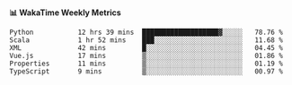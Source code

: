 **:bar_chart: WakaTime Weekly Metrics**

<!--START_SECTION:waka-->

```text
Python           12 hrs 39 mins  ███████████████████▓░░░░░   78.76 %
Scala            1 hr 52 mins    ███░░░░░░░░░░░░░░░░░░░░░░   11.68 %
XML              42 mins         █░░░░░░░░░░░░░░░░░░░░░░░░   04.45 %
Vue.js           17 mins         ▒░░░░░░░░░░░░░░░░░░░░░░░░   01.86 %
Properties       11 mins         ▒░░░░░░░░░░░░░░░░░░░░░░░░   01.19 %
TypeScript       9 mins          ▒░░░░░░░░░░░░░░░░░░░░░░░░   00.97 %
```

<!--END_SECTION:waka-->
